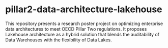 # pillar2-data-architecture-lakehouse
This repository presents a research poster project on optimizing enterprise data architectures to meet OECD Pillar Two regulations. It proposes Lakehouse architecture as a hybrid solution that blends the auditability of Data Warehouses with the flexibility of Data Lakes.
